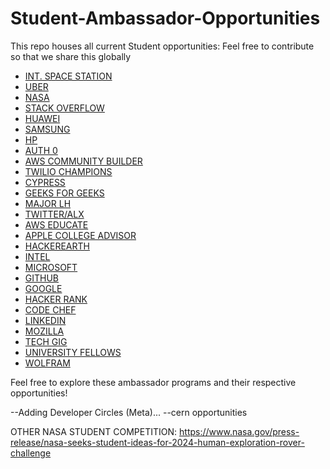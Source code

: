 # Student-Ambassador-Opportunities
This repo houses all current Student opportunities: Feel free to contribute so that we share this globally


- [INT. SPACE STATION](https://www.issnationallab.org/stem/ambassadors/)
- [UBER](https://docs.google.com/forms/d/e/1FAIpQLSc-_LYmkhHZrLULdvyxhmuOdgG0WuiI-hJBbpnfvWmgpoztFQ/viewform?c=0&w=1)
- [NASA](https://www.nasa.gov/stem/highereducation/index.html)
- [STACK OVERFLOW](https://students.stackoverflow.co/)
- [HUAWEI](https://developer.huawei.com/consumer/en/programs/hsd/)
- [SAMSUNG](https://collegeambassadorprogram.com/)
- [HP](https://jobs.hp.com/students-graduates/)
- [AUTH 0](https://auth0.com/ambassador-program)
- [AWS COMMUNITY BUILDER](https://aws.amazon.com/developer/community/community-builders/)
- [TWILIO CHAMPIONS](https://www.twilio.com/en-us/champions)
- [CYPRESS](https://www.cypress.io/ambassadors/)
- [GEEKS FOR GEEKS](https://www.geeksforgeeks.org/campus-ambassador-program-by-geeksforgeeks/)
- [MAJOR LH](https://mlh.io/)
- [TWITTER/ALX](https://developer.twitter.com/en/community/student-ambassadors)
- [AWS EDUCATE](https://pages.awscloud.com/AWSActivateStudentAmbassador.html)
- [APPLE COLLEGE ADVISOR](https://www.apple.com/careers/us/students/advisor_faq.html)
- [HACKEREARTH](https://www.hackerearth.com/campus-ambassador-program/)
- [INTEL](https://www.hackerearth.com/campus-ambassador-program/)
- [MICROSOFT](https://learn.microsoft.com/en-us/training/student-hub/become-a-student-ambassador)
- [GITHUB](https://githubcampus.expert/)
- [GOOGLE](https://developers.google.com/community/gdsc/leads)
- [HACKER RANK](https://www.hackerrank.com/campus-ambassador-program)
- [CODE CHEF](https://www.codechef.com/college-program)
- [LINKEDIN](https://learning.linkedin.com/customer/linkedin-learning-champion-program)
- [MOZILLA](https://campus.mozilla.community/)
- [TECH GIG](https://www.techgig.com/campus-ambassador)
- [UNIVERSITY FELLOWS](http://universityinnovationfellows.org/about-us/program/)
- [WOLFRAM](https://www.wolfram.com/company/careers/ambassador/)

Feel free to explore these ambassador programs and their respective opportunities!

--Adding Developer Circles (Meta)...
--cern opportunities


OTHER
NASA STUDENT COMPETITION: https://www.nasa.gov/press-release/nasa-seeks-student-ideas-for-2024-human-exploration-rover-challenge










